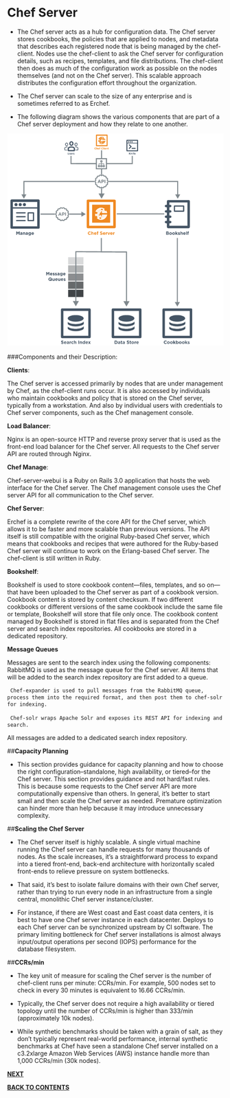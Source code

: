 # Chef Server

- The Chef server acts as a hub for configuration data. The Chef server stores cookbooks, the policies that are applied to nodes, and metadata that describes each registered node that is being managed by the chef-client. Nodes use the chef-client to ask the Chef server for configuration details, such as recipes, templates, and file distributions. The chef-client then does as much of the configuration work as possible on the nodes themselves (and not on the Chef server). This scalable approach distributes the configuration effort throughout the organization.

- The Chef server can scale to the size of any enterprise and is sometimes referred to as Erchef.

- The following diagram shows the various components that are part of a Chef server deployment and how they relate to one another.
 
 ![alt text](https://github.com/pkdevaraj/Presentations/blob/a20c76968d2be8e27609c46c27c09d27f57a13d5/Chef%20Images/Chef_server.PNG "Chef_Server")
 
###Components and their Description:
 
**Clients**:

The Chef server is accessed primarily by nodes that are under management by Chef, as the chef-client runs occur. It is also accessed by individuals who maintain cookbooks and policy that is stored on the Chef server, typically from a workstation. And also by individual users with credentials to Chef server components, such as the Chef management console.

**Load Balancer**:

Nginx is an open-source HTTP and reverse proxy server that is used as the front-end load balancer for the Chef server. All requests to the Chef server API are routed through Nginx.

**Chef Manage**:

Chef-server-webui is a Ruby on Rails 3.0 application that hosts the web interface for the Chef server.
The Chef management console uses the Chef server API for all communication to the Chef server.

**Chef Server**:

Erchef is a complete rewrite of the core API for the Chef server, which allows it to be faster and more scalable than previous versions. The API itself is still compatible with the original Ruby-based Chef server, which means that cookbooks and recipes that were authored for the Ruby-based Chef server will continue to work on the Erlang-based Chef server. The chef-client is still written in Ruby.

**Bookshelf**:

Bookshelf is used to store cookbook content—files, templates, and so on—that have been uploaded to the Chef server as part of a cookbook version. Cookbook content is stored by content checksum. If two different cookbooks or different versions of the same cookbook include the same file or template, Bookshelf will store that file only once. The cookbook content managed by Bookshelf is stored in flat files and is separated from the Chef server and search index repositories.
All cookbooks are stored in a dedicated repository.

**Message Queues**

Messages are sent to the search index using the following components:
    RabbitMQ is used as the message queue for the Chef server. All items that will be added to the search index repository are first added to a queue.

     Chef-expander is used to pull messages from the RabbitMQ queue, process them into the required format, and then post them to chef-solr for indexing.

     Chef-solr wraps Apache Solr and exposes its REST API for indexing and search.

All messages are added to a dedicated search index repository.

##**Capacity Planning**

- This section provides guidance for capacity planning and how to choose the right configuration–standalone, high availability, or tiered–for the Chef server. This section provides guidance and not hard/fast rules. This is because some requests to the Chef server API are more computationally expensive than others. In general, it’s better to start small and then scale the Chef server as needed. Premature optimization can hinder more than help because it may introduce unnecessary complexity.

##**Scaling the Chef Server**

- The Chef server itself is highly scalable. A single virtual machine running the Chef server can handle requests for many thousands of nodes. As the scale increases, it’s a straightforward process to expand into a tiered front-end, back-end architecture with horizontally scaled front-ends to relieve pressure on system bottlenecks.

- That said, it’s best to isolate failure domains with their own Chef server, rather than trying to run every node in an infrastructure from a single central, monolithic Chef server instance/cluster.

- For instance, if there are West coast and East coast data centers, it is best to have one Chef server instance in each datacenter. Deploys to each Chef server can be synchronized upstream by CI software. The primary limiting bottleneck for Chef server installations is almost always input/output operations per second (IOPS) performance for the database filesystem.

##**CCRs/min**

- The key unit of measure for scaling the Chef server is the number of chef-client runs per minute: CCRs/min. For example, 500 nodes set to check in every 30 minutes is equivalent to 16.66 CCRs/min.

- Typically, the Chef server does not require a high availability or tiered topology until the number of CCRs/min is higher than 333/min (approximately 10k nodes).

- While synthetic benchmarks should be taken with a grain of salt, as they don’t typically represent real-world performance, internal synthetic benchmarks at Chef have seen a standalone Chef server installed on a c3.2xlarge Amazon Web Services (AWS) instance handle more than 1,000 CCRs/min (30k nodes).

[**NEXT**](https://github.com/pkdevaraj/Presentations/blob/gh-pages/Chef_Analytics.md)     

[**BACK TO CONTENTS**](https://github.com/pkdevaraj/Presentations/blob/gh-pages/Chef_Readme.md)
